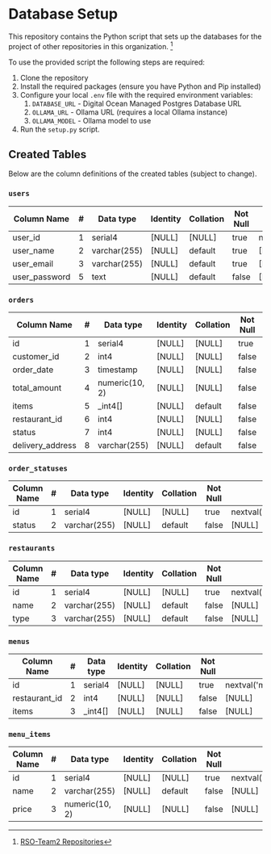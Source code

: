 # Database Setup

This repository contains the Python script that sets up the databases for the project of other repositories in this organization. [^1]

To use the provided script the following steps are required:
1. Clone the repository
2. Install the required packages (ensure you have Python and Pip installed)
3. Configure your local `.env` file with the required environment variables:
   1. `DATABASE_URL` - Digital Ocean Managed Postgres Database URL
   2. `OLLAMA_URL` - Ollama URL (requires a local Ollama instance)
   3. `OLLAMA_MODEL` - Ollama model to use
4. Run the `setup.py` script.

## Created Tables

Below are the column definitions of the created tables (subject to change).

### `users`

| Column Name    | #   | Data type    | Identity | Collation | Not Null | Default                                    | 
|----------------|-----|--------------|----------|-----------|----------|--------------------------------------------|
| user_id        | 1   | serial4      | [NULL]   | [NULL]    | true     | nextval('users_user_id_seq'::regclass)     |
| user_name      | 2   | varchar(255) | [NULL]   | default   | true     | [NULL]                                     |
| user_email     | 3   | varchar(255) | [NULL]   | default   | true     | [NULL]                                     |
| user_password  | 5   | text         | [NULL]   | default   | false    | [NULL]                                     |


### `orders`

| Column Name       | #   | Data type       | Identity | Collation | Not Null | Default                           |
|-------------------|-----|-----------------|----------|-----------|----------|-----------------------------------|
| id                | 1   | serial4         | [NULL]   | [NULL]    | true     | nextval('orders_id_seq'::regclass)|
| customer_id       | 2   | int4            | [NULL]   | [NULL]    | false    | [NULL]                            |
| order_date        | 3   | timestamp       | [NULL]   | [NULL]    | false    | [NULL]                            |
| total_amount      | 4   | numeric(10, 2)  | [NULL]   | [NULL]    | false    | [NULL]                            |
| items             | 5   | _int4[]           | [NULL]   | default   | false    | [NULL]                            |
| restaurant_id     | 6   | int4            | [NULL]   | [NULL]    | false    | [NULL]                            |
| status            | 7   | int4            | [NULL]   | [NULL]    | false    | [NULL]                            |
| delivery_address  | 8   | varchar(255)    | [NULL]   | default   | false    | [NULL]                            |


### `order_statuses`

| Column Name | #   | Data type    | Identity | Collation | Not Null | Default                                    |
|-------------|-----|--------------|----------|-----------|----------|--------------------------------------------|
| id          | 1   | serial4      | [NULL]   | [NULL]    | true     | nextval('order_statuses_id_seq'::regclass) |
| status      | 2   | varchar(255) | [NULL]   | default   | false    | [NULL]                                     |


### `restaurants`

| Column Name | #   | Data type    | Identity | Collation | Not Null | Default                                    |
|-------------|-----|--------------|----------|-----------|----------|--------------------------------------------|
| id          | 1   | serial4      | [NULL]   | [NULL]    | true     | nextval('restaurants_id_seq'::regclass)    |
| name        | 2   | varchar(255) | [NULL]   | default   | false    | [NULL]                                     |
| type        | 3   | varchar(255) | [NULL]   | default   | false    | [NULL]                                     |


### `menus`

| Column Name   | #   | Data type | Identity | Collation | Not Null | Default                           |
|---------------|-----|-----------|----------|-----------|----------|-----------------------------------|
| id            | 1   | serial4   | [NULL]   | [NULL]    | true     | nextval('menus_id_seq'::regclass) |
| restaurant_id | 2   | int4      | [NULL]   | [NULL]    | false    | [NULL]                            |
| items         | 3   | _int4[]     | [NULL]   | [NULL]    | false    | [NULL]                            |


### `menu_items`

| Column Name | #   | Data type    | Identity | Collation | Not Null | Default                           |
|-------------|-----|--------------|----------|-----------|----------|-----------------------------------|
| id          | 1   | serial4      | [NULL]   | [NULL]    | true     | nextval('menu_items_id_seq'::regclass) |
| name        | 2   | varchar(255) | [NULL]   | default   | false    | [NULL]                            |
| price       | 3   | numeric(10, 2)  | [NULL]   | [NULL]    | false    | [NULL]                            |


[^1]: [RSO-Team2 Repositories](https://github.com/orgs/RSO-team2/repositories)